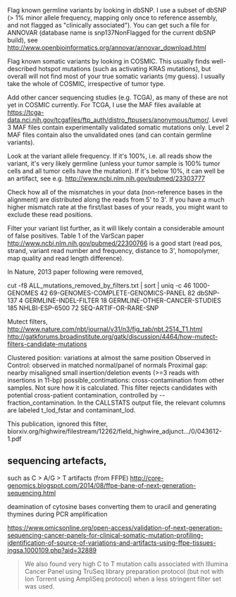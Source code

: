 Flag known germline variants by looking in dbSNP. I use a subset of dbSNP (> 1% minor allele frequency, mapping only once to reference assembly, and not flagged as "clinically associated"). You can get such a file for ANNOVAR (database name is snp137NonFlagged for the current dbSNP build), see http://www.openbioinformatics.org/annovar/annovar_download.html

Flag known somatic variants by looking in COSMIC. This usually finds well-described hotspot mutations (such as activating KRAS mutations), but overall will not find most of your true somatic variants (my guess). I usually take the whole of COSMIC, irrespective of tumor type.

Add other cancer sequencing studies (e.g. TCGA), as many of these are not yet in COSMIC currently. For TCGA, I use the MAF files available at https://tcga-data.nci.nih.gov/tcgafiles/ftp_auth/distro_ftpusers/anonymous/tumor/. Level 3 MAF files contain experimentally validated somatic mutations only. Level 2 MAF files contain also the unvalidated ones (and can contain germline variants).

Look at the variant allele frequency. If it's 100%, i.e. all reads show the variant, it's very likely germline (unless your tumor sample is 100% tumor cells and all tumor cells have the mutation). If it's below 10%, it can well be an artifact, see e.g. http://www.ncbi.nlm.nih.gov/pubmed/23303777

Check how all of the mismatches in your data (non-reference bases in the alignment) are distributed along the reads from 5' to 3'. If you have a much higher mismatch rate at the first/last bases of your reads, you might want to exclude these read positions.

Filter your variant list further, as it will likely contain a considerable amount of false positives. Table 1 of the VarScan paper http://www.ncbi.nlm.nih.gov/pubmed/22300766 is a good start (read pos, strand, variant read number and frequency, distance to 3', homopolymer, map quality and read length difference).


In Nature, 2013 paper following were removed,

cut -f8 ALL_mutations_removed_by_filters.txt | sort | uniq -c
     46 1000-GENOMES
     42 69-GENOMES-COMPLETE-GENOMICS-PANEL
     82 dbSNP-137
      4 GERMLINE-INDEL-FILTER
     18 GERMLINE-OTHER-CANCER-STUDIES
    185 NHLBI-ESP-6500
     72 SEQ-ARTIF-OR-RARE-SNP
     
Mutect filters,
http://www.nature.com/nbt/journal/v31/n3/fig_tab/nbt.2514_T1.html
http://gatkforums.broadinstitute.org/gatk/discussion/4464/how-mutect-filters-candidate-mutations

Clustered position: variations at almost the same position
Observed in Control: observed in matched normal/panel of normals
Proximal gap: nearby misaligned small insertion/deletion events (>=3 reads with insertions in 11-bp)
possible_contimations: cross-contamination from other samples. Not sure how it is calculated.
This filter rejects candidates with potential cross-patient contamination, controlled by --fraction_contamination.
In the CALLSTATS output file, the relevant columns are labeled t_lod_fstar and contaminant_lod.


This publication, ignored this filter,
biorxiv.org/highwire/filestream/12262/field_highwire_adjunct.../0/043612-1.pdf

## sequencing artefacts,
such as C > A/G > T artifacts (from FFPE)
http://core-genomics.blogspot.com/2014/08/ffpe-bane-of-next-generation-sequencing.html

deamination of cytosine bases converting them to uracil and generating thymines during PCR amplification

https://www.omicsonline.org/open-access/validation-of-next-generation-sequencing-cancer-panels-for-clinical-somatic-mutation-profiling-identification-of-source-of-variations-and-artifacts-using-ffpe-tissues-jngsa.1000109.php?aid=32889
> We also found very high C to T mutation calls associated with Illumina Cancer Panel using TruSeq library preparation protocol (but not with Ion Torrent using AmpliSeq protocol) when a less stringent filter set was used.

